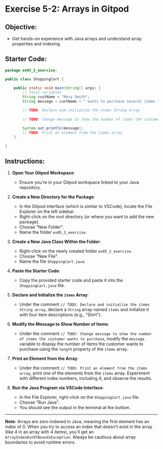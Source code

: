 
# Exercise 5-2: Arrays in Gitpod

## Objective:
- Get hands-on experience with Java arrays and understand array properties and indexing.

## Starter Code:

```java
package ex05_2_exercise;

public class ShoppingCart {

    public static void main(String[] args) {
        // local variables
        String custName = "Mary Smith";
        String message = custName + " wants to purchase several items.";

        // TODO: Declare and initialize the items String array
        
        // TODO: Change message to show the number of items the customer wants to purchase

        System.out.println(message);
        // TODO: Print an element from the items array
    }

}
```

## Instructions:

1. **Open Your Gitpod Workspace**: 
   - Ensure you're in your Gitpod workspace linked to your Java repository.

2. **Create a New Directory for the Package**: 
   - In the Gitpod interface (which is similar to VSCode), locate the File Explorer on the left sidebar.
   - Right-click on the root directory (or where you want to add the new package).
   - Choose "New Folder".
   - Name the folder `ex05_2_exercise`.

3. **Create a New Java Class Within the Folder**: 
   - Right-click on the newly created folder `ex05_2_exercise`.
   - Choose "New File".
   - Name the file `ShoppingCart.java`.

4. **Paste the Starter Code**: 
   - Copy the provided starter code and paste it into the `ShoppingCart.java` file.

5. **Declare and Initialize the `items` Array**: 
   - Under the comment `// TODO: Declare and initialize the items String array`, declare a `String` array named `items` and initialize it with four item descriptions (e.g., "Shirt").

6. **Modify the Message to Show Number of Items**: 
   - Under the comment `// TODO: Change message to show the number of items the customer wants to purchase`, modify the `message` variable to display the number of items the customer wants to purchase using the `length` property of the `items` array.

7. **Print an Element from the Array**: 
   - Under the comment `// TODO: Print an element from the items array`, print one of the elements from the `items` array. Experiment with different index numbers, including 4, and observe the results.

8. **Run the Java Program via VSCode Interface**:
   - In the File Explorer, right-click on the `ShoppingCart.java` file.
   - Choose "Run Java".
   - You should see the output in the terminal at the bottom.

---

**Note**: Arrays are zero-indexed in Java, meaning the first element has an index of 0. When you try to access an index that doesn't exist in the array (like 4 in an array with 4 items), you'll get an `ArrayIndexOutOfBoundsException`. Always be cautious about array boundaries to avoid runtime errors.
